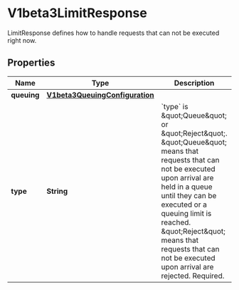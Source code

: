 

# V1beta3LimitResponse

LimitResponse defines how to handle requests that can not be executed right now.
## Properties

Name | Type | Description | Notes
------------ | ------------- | ------------- | -------------
**queuing** | [**V1beta3QueuingConfiguration**](V1beta3QueuingConfiguration.md) |  |  [optional]
**type** | **String** | &#x60;type&#x60; is \&quot;Queue\&quot; or \&quot;Reject\&quot;. \&quot;Queue\&quot; means that requests that can not be executed upon arrival are held in a queue until they can be executed or a queuing limit is reached. \&quot;Reject\&quot; means that requests that can not be executed upon arrival are rejected. Required. | 




